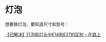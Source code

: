 # 灯泡

想要换灯泡，要知道尺寸和型号：

[【已解决】灯泡和灯头中E14和E27的区别 – 在路上](https://www.crifan.com/lamp_bulb_e14_vs_e27_diff/)